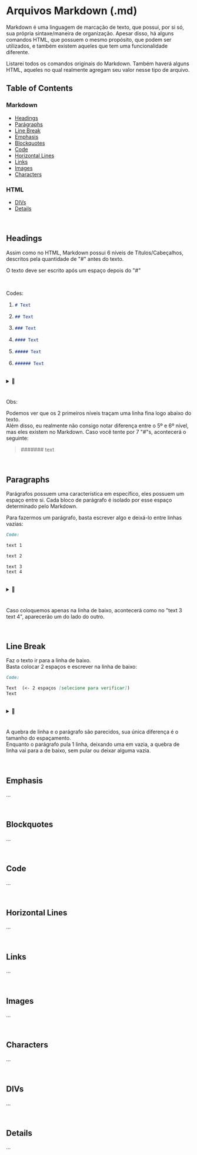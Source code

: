 # Arquivos Markdown (.md)

Markdown é uma linguagem de marcação de texto, que possui, por si só, sua própria sintaxe/maneira de organização. Apesar disso, há alguns comandos HTML, que possuem o mesmo propósito, que podem ser utilizados, e também existem aqueles que tem uma funcionalidade diferente.

Listarei todos os comandos originais do Markdown. Também haverá alguns HTML, aqueles no qual realmente agregam seu valor nesse tipo de arquivo.

## Table of Contents

### Markdown
- [Headings](#headings)
- [Parágraphs](#paragraphs)
- [Line Break](#line-break)
- [Emphasis](#emphasis)
- [Blockquotes](#blockquotes)
- [Code](#code)
- [Horizontal Lines](#horizontal-lines)
- [Links](#links)
- [Images](#images)
- [Characters](#characters)

### HTML
- [DIVs](#divs)
- [Details](#details)

<br>



## Headings

Assim como no HTML, Markdown possui 6 níveis de Títulos/Cabeçalhos, descritos pela quantidade de "\#" antes do texto.

O texto deve ser escrito após um espaço depois do "\#"

<br>

Codes:
1.  ``` Markdown
    # Text
    ```
2.  ``` Markdown
    ## Text
    ```
3.  ``` Markdown
    ### Text
    ```
4.  ``` Markdown
    #### Text
    ```
5.  ``` Markdown
    ##### Text
    ```
6.  ``` Markdown
    ###### Text
    ```

<br>

<details>
    <summary>👀</summary>

<br>

1. > # Text

2. > ## Text

3. > ### Text

4. > #### Text

5. > ##### Text

6. > ###### Text

</details>

#

Obs:

Podemos ver que os 2 primeiros níveis traçam uma linha fina logo abaixo do texto.  
Além disso, eu realmente não consigo notar diferença entre o 5º e 6º nível, mas eles existem no Markdown. Caso você tente por 7 "\#"s, acontecerá o seguinte:

> ####### text

<br>



## Paragraphs

Parágrafos possuem uma característica em específico, eles possuem um espaço entre si. Cada bloco de parágrafo é isolado por esse espaço determinado pelo Markdown.

Para fazermos um parágrafo, basta escrever algo e deixá-lo entre linhas vazias:  

``` Markdown
Code:

text 1

text 2

text 3
text 4
```

<br>

<details>
    <summary>👀</summary>

<br>

> text 1
>
> text 2
>
> text 3
> text 4

</details>

#

Caso coloquemos apenas na linha de baixo, acontecerá como no "text 3 text 4", aparecerão um do lado do outro.

<br>



## Line Break

Faz o texto ir para a linha de baixo.  
Basta colocar 2 espaços e escrever na linha de baixo:

``` Markdown
Code:

Text  (<- 2 espaços [selecione para verificar])
Text
```

<br>

<details>
    <summary>👀</summary>

<br>

> Text  
> Text

</details>

#

A quebra de linha e o parágrafo são parecidos, sua única diferença é o tamanho do espaçamento.  
Enquanto o parágrafo pula 1 linha, deixando uma em vazia, a quebra de linha vai para a de baixo, sem pular ou deixar alguma vazia.


<br>



## Emphasis

...

<br>



## Blockquotes

...

<br>



## Code

...

<br>



## Horizontal Lines

...

<br>



## Links

...

<br>



## Images

...

<br>



## Characters

...

<br>



## DIVs

...

<br>



## Details

...

<br>